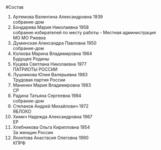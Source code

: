 #Состав
1. Артемова Валентина Александровна 1939   
    собрание-дом
2. Бондарева Мария Николаевна 1958   
    собрание избирателей по месту работы - Местная администрация МО МО Ржевка
3. Думинская Александра Павловна 1950   
    собрание-дом
4. Колкова Марина Владимировна 1964   
    Будущее Родины
5. Куцева Светлана Николаевна 1977   
    ПАТРИОТЫ РОССИИ
6. Лушникова Юлия Валерьевна 1983   
    Трудовая партия России
7. Манинен Мария Владимировна 1983   
    СР
8. Радина Татьяна Сергеевна 1984   
    собрание-дом
9. Степанов Андрей Михайлович 1972   
    ЯБЛОКО
10. Химич Надежда Александровна 1967   
    ЕР
11. Хлебникова Ольга Кирилловна 1954   
    За женщин России
12. Яхонтова Анастасия Олеговна 1990   
    КПРФ
